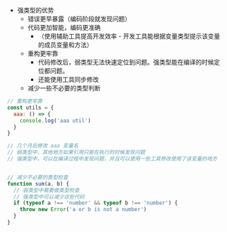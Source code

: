 - 强类型的优势
  - 错误更早暴露（编码阶段就发现问题）
  - 代码更加智能，编码更准确
    - （使用辅助工具提高开发效率 - 开发工具能根据变量类型提示该变量的成员变量和方法）
  - 重构更牢靠
    - 代码修改后，弱类型无法快速定位到问题。强类型能在编译的时候定位都问题。
    - 还能使用工具同步修改
  - 减少一些不必要的类型判断

```js
// 重构更牢靠
const utils = {
  aaa: () => {
    console.log('aaa util')
  }
}

// 几个月后修改 aaa 变量名
// 弱类型中，其他地方如果引用只能在执行的时候发现问题
// 强类型中，可以在编译过程中发现问题，并且可以使用一些工具修改使用了该变量的地方


// 减少不必要的类型检查
function sum(a, b) {
  // 弱类型中需要做类型检查
  // 强类型中可以减少这些代码
  if (typeof a !== 'number' && typeof b !== 'number') {
    throw new Error('a or b is not a number')
  }
}

```
